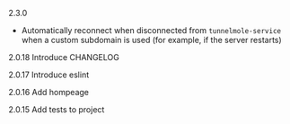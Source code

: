 2.3.0
- Automatically reconnect when disconnected from `tunnelmole-service` when a custom subdomain is used (for example, if the server restarts)

2.0.18
Introduce CHANGELOG

2.0.17
Introduce eslint

2.0.16
Add hompeage

2.0.15
Add tests to project
